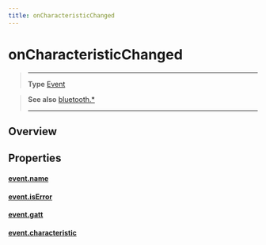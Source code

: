 ```yaml
---
title: onCharacteristicChanged
---
```

# onCharacteristicChanged

> --------------------- ------------------------------------------------------------------------------------------
> __Type__              [Event](https://docs.coronalabs.com/api/type/Event.html)


> __See also__          [bluetooth.*](/plugin/bluetooth/)
> --------------------- ------------------------------------------------------------------------------------------

## Overview

## Properties

#### [event.name](/plugin/bluetooth/type/Gatt/event/onCharacteristicChanged/name)

#### [event.isError](/plugin/bluetooth/type/Gatt/event/onCharacteristicChanged/isError)

#### [event.gatt](/plugin/bluetooth/type/Gatt/event/onCharacteristicChanged/gatt)

#### [event.characteristic](/plugin/bluetooth/type/Gatt/event/onCharacteristicChanged/characteristic)